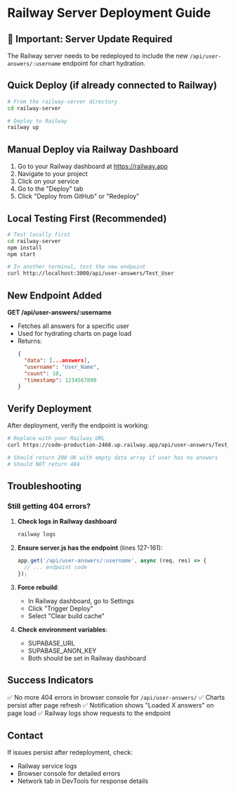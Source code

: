 # Railway Server Deployment Guide

## 🚨 Important: Server Update Required

The Railway server needs to be redeployed to include the new `/api/user-answers/:username` endpoint for chart hydration.

## Quick Deploy (if already connected to Railway)

```bash
# From the railway-server directory
cd railway-server

# Deploy to Railway
railway up
```

## Manual Deploy via Railway Dashboard

1. Go to your Railway dashboard at https://railway.app
2. Navigate to your project
3. Click on your service
4. Go to the "Deploy" tab
5. Click "Deploy from GitHub" or "Redeploy"

## Local Testing First (Recommended)

```bash
# Test locally first
cd railway-server
npm install
npm start

# In another terminal, test the new endpoint
curl http://localhost:3000/api/user-answers/Test_User
```

## New Endpoint Added

**GET /api/user-answers/:username**
- Fetches all answers for a specific user
- Used for hydrating charts on page load
- Returns:
  ```json
  {
    "data": [...answers],
    "username": "User_Name",
    "count": 10,
    "timestamp": 1234567890
  }
  ```

## Verify Deployment

After deployment, verify the endpoint is working:

```bash
# Replace with your Railway URL
curl https://code-production-2468.up.railway.app/api/user-answers/Test_User

# Should return 200 OK with empty data array if user has no answers
# Should NOT return 404
```

## Troubleshooting

### Still getting 404 errors?

1. **Check logs in Railway dashboard**
   ```bash
   railway logs
   ```

2. **Ensure server.js has the endpoint** (lines 127-161):
   ```javascript
   app.get('/api/user-answers/:username', async (req, res) => {
     // ... endpoint code
   });
   ```

3. **Force rebuild**:
   - In Railway dashboard, go to Settings
   - Click "Trigger Deploy"
   - Select "Clear build cache"

4. **Check environment variables**:
   - SUPABASE_URL
   - SUPABASE_ANON_KEY
   - Both should be set in Railway dashboard

## Success Indicators

✅ No more 404 errors in browser console for `/api/user-answers/`
✅ Charts persist after page refresh
✅ Notification shows "Loaded X answers" on page load
✅ Railway logs show requests to the endpoint

## Contact

If issues persist after redeployment, check:
- Railway service logs
- Browser console for detailed errors
- Network tab in DevTools for response details
